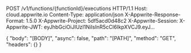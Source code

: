 POST /v1/functions/{functionId}/executions HTTP/1.1
Host: cloud.appwrite.io
Content-Type: application/json
X-Appwrite-Response-Format: 1.5.0
X-Appwrite-Project: 5df5acd0d48c2
X-Appwrite-Session: 
X-Appwrite-JWT: eyJhbGciOiJIUzI1NiIsInR5cCI6IkpXVCJ9.eyJ...

{
  "body": "[BODY]",
  "async": false,
  "path": "[PATH]",
  "method": "GET",
  "headers": {}
}
